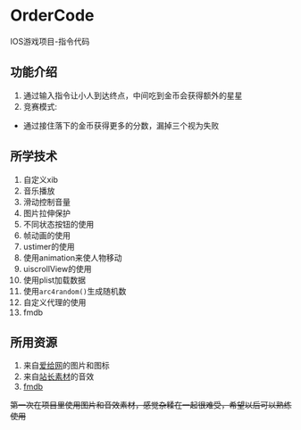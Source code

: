 # OrderCode
IOS游戏项目-指令代码
## 功能介绍
1. 通过输入指令让小人到达终点，中间吃到金币会获得额外的星星
2. 竞赛模式:
  - 通过接住落下的金币获得更多的分数，漏掉三个视为失败
## 所学技术
1. 自定义xib
2. 音乐播放
3. 滑动控制音量
4. 图片拉伸保护
5. 不同状态按钮的使用
6. 帧动画的使用
7. ustimer的使用
8. 使用animation来使人物移动
9. uiscrollView的使用
10. 使用plist加载数据
11. 使用`arc4random()`生成随机数
12. 自定义代理的使用
13. fmdb
## 所用资源
1. 来自[爱给网](http://www.aigei.com/)的图片和图标
2. 来自[站长素材](http://sc.chinaz.com/yinxiao/)的音效
3. [fmdb](https://github.com/ccgus/fmdb)

~~第一次在项目里使用图片和音效素材，感觉杂糅在一起很难受，希望以后可以熟练使用~~

